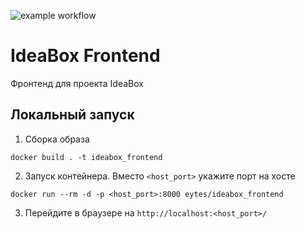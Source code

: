 ![example workflow](https://github.com/eytes/IdeaBox_frontend/actions/workflows/lining_and_type_checking.yml/badge.svg)

# IdeaBox Frontend

Фронтенд для проекта IdeaBox

## Локальный запуск

1. Сборка образа

```commandline
docker build . -t ideabox_frontend 
```

2. Запуск контейнера. Вместо `<host_port>` укажите порт на хосте

```commandline
docker run --rm -d -p <host_port>:8000 eytes/ideabox_frontend
```

3. Перейдите в браузере на `http://localhost:<host_port>/`